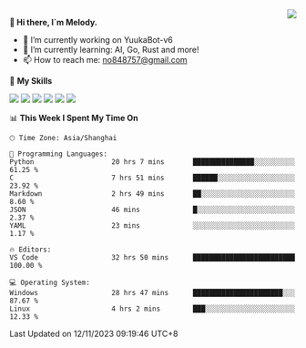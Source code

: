 <a href="#">
  <img align="right" src="https://github-readme-stats.vercel.app/api?username=melodyyuuka&count_private=true&show_icons=true" />
</a>

**👋 Hi there, I`m Melody.**

- 🔭 I’m currently working on YuukaBot-v6
- 🌱 I’m currently learning: AI, Go, Rust and more!
- 📫 How to reach me: no848757@gmail.com

🌟 **My Skills** 

![](https://img.shields.io/badge/-Python-3e74a2?style=flat-square&logo=Python&logoColor=fff)
![](https://img.shields.io/badge/-Java-007396?style=flat-square&logo=OpenJDK&logoColor=fff)
![](https://img.shields.io/badge/-Node.js-339933?style=flat-square&logo=Node.js&logoColor=fff)
![](https://img.shields.io/badge/-Git-f05032?style=flat-square&logo=git&logoColor=fff)
![](https://img.shields.io/badge/-PostgreSQL-4169e1?style=flat-square&logo=PostgreSQL&logoColor=fff)
![](https://img.shields.io/badge/-VSCode-007acc?style=flat-square&logo=Visual-Studio-Code&logoColor=fff)


<!--START_SECTION:waka-->
📊 **This Week I Spent My Time On** 

```text
🕑︎ Time Zone: Asia/Shanghai

💬 Programming Languages: 
Python                   20 hrs 7 mins       ███████████████░░░░░░░░░░   61.25 % 
C                        7 hrs 51 mins       ██████░░░░░░░░░░░░░░░░░░░   23.92 % 
Markdown                 2 hrs 49 mins       ██░░░░░░░░░░░░░░░░░░░░░░░    8.60 % 
JSON                     46 mins             █░░░░░░░░░░░░░░░░░░░░░░░░    2.37 % 
YAML                     23 mins             ░░░░░░░░░░░░░░░░░░░░░░░░░    1.17 % 

🔥 Editors: 
VS Code                  32 hrs 50 mins      █████████████████████████   100.00 % 

💻 Operating System: 
Windows                  28 hrs 47 mins      ██████████████████████░░░   87.67 % 
Linux                    4 hrs 2 mins        ███░░░░░░░░░░░░░░░░░░░░░░   12.33 % 
```


 Last Updated on 12/11/2023 09:19:46 UTC+8
<!--END_SECTION:waka-->
